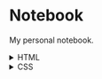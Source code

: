 # Notebook
My personal notebook.

<details><summary>HTML</summary>
  
  HTML is a markup language that uses a special syntax or notation to describe the structure of a webpage to the browser. HTML elements usually have opening and closing tags that surround and give meaning to content. For example, different elements can describe text as a heading, paragraph, or list item.
  
  <h1>Hello</h1> - HTML element (most of them have an opening tag and a closing tag)
  <h1> - opening tag
  </h1> - closing tag
  
  <h1></h1> - main heading
  <h2></h2> - subheading
  From <h3> to <h6> - different levels of subheadings
  
  <p>I'm a p tag!</p> - preferred element for paragraph
  
  As a convention, all HTML tags are written in lowercase, for example <p></p> and not <P></P>.
  
  lorem ipsum text - placeholder text
  
  <!-- --> - comments in HTML - you can leave comments for other developers within your code without affecting the resulting output that is displayed to the end user and also a convenient way to make code inactive without having to delete it entirely
  
  HTML5 introduces more descriptive HTML tags. These include main, header, footer, nav, video, article, section and others.
  These tags give a descriptive structure to your HTML, make your HTML easier to read, and help with Search Engine Optimization (SEO) and accessibility.
  
The main HTML5 tag helps search engines and other developers find the main content of your page.
  
  <main> 
  <h1>Hello World</h1>
  <p>Hello Paragraph</p>
</main>
  
  <img src="https://www.freecatphotoapp.com/your-image.jpg" alt="A business cat wearing a necktie."> - add image, specify source attribute
  
  img elements are self-closing. All img elements must have an alt attribute. an alt attribute is used for screen readers to improve accessibility and is displayed if the image fails to load. If the image is purely decorative, using an empty alt attribute is a best practice. Ideally the alt attribute should not contain special characters unless needed.
  
  <a href="https://www.freecodecamp.org">this links to freecodecamp.org</a> - a (anchor) elements to link to content outside of your web page. a elements need a destination web address called an href attribute. They also need anchor text. 
  
  a (anchor) elements can also be used to create internal links to jump to different sections within a webpage. To create an internal link, you assign a link's href attribute to a hash symbol # plus the value of the id attribute for the element that you want to internally link to, usually further down the page. You then need to add the same id attribute to the element you are linking to. An id is an attribute that uniquely describes an element.
  
  <a href="#contacts-header">Contacts</a>
...
<h2 id="contacts-header">Contacts</h2>
  
  the target="_blank" attribute from the anchor tag since this causes the linked document to open in a new window tab.
  
  You can nest links within other text elements.
  
  <p>
  Here's a <a target="_blank" href="https://www.freecodecamp.org"> link to www.freecodecamp.org</a> for you to follow.
</p>
  
  target is an anchor tag attribute that specifies where to open the link. The value _blank specifies to open the link in a new tab. The href is an anchor tag attribute that contains the URL address of the link:
  
  <a href=" ... " target="...">link to freecodecamp.org</a>
  
  Sometimes you want to add a elements to your website before you know where they will link.

This is also handy when you're changing the behavior of a link using JavaScript
  
  value with a #, also known as a hash symbol, to create a dead link.  href="#"
  
  You can make elements into links by nesting them within an a element.
  <a href="#"><img src="https://cdn.freecodecamp.org/curriculum/cat-photo-app/relaxing-cat.jpg" alt="Three kittens running towards the camera."></a>
  
  Unordered list (bullet point style list)
  
  <ul>
  <li>milk</li>
  <li>cheese</li>
</ul>
  
  Ordered lists (numbered lists)
  
  <ol>
  <li>Garfield</li>
  <li>Sylvester</li>
</ol>
  
  Text field - get input from your user, input elements are self-closing.
  
  <input type="text">
  
  Text field with placeholder - Placeholder text is displayed in your input element before your user has inputted anything.
  
  <input type="text" placeholder="this is placeholder text">
  
  Form element - web forms that actually submit data to a server. You can do this by specifying an action attribute on your form element.
  
  <form action="url-where-you-want-to-submit-form-data">
  <input>
</form>
  
  Submit button to a form -  Clicking this button will send the data from your form to the URL you specified with your form's action attribute.
  
  <button type="submit">this button submits the form</button>
  
  You can require specific form fields so that your user will not be able to submit your form until he or she has filled them out.

For example, if you wanted to make a text input field required, you can just add the attribute required within your input element, like this: <input type="text" required>
  
  You can use radio buttons for questions where you want the user to only give you one answer out of multiple options
  Radio buttons are a type of input. Each of your radio buttons can be nested within its own label element. By wrapping an input element inside of a label element it will automatically associate the radio button input with the label element surrounding it. All related radio buttons should have the same name attribute to create a radio button group. By creating a radio group, selecting any single radio button will automatically deselect the other buttons within the same group ensuring only one answer is provided by the user.
  
   <label> 
  <input type="radio" name="indoor-outdoor">Indoor 
</label>
  
  It is considered best practice to set a for attribute on the label element, with a value that matches the value of the id attribute of the input element. This allows assistive technologies to create a linked relationship between the label and the related input element.
  
  <input id="indoor" type="radio" name="indoor-outdoor">
<label for="indoor">Indoor</label>
  
  We can also nest the input element within the label tags:
  
  <label for="indoor"> 
  <input id="indoor" type="radio" name="indoor-outdoor">Indoor 
</label>
  
  Forms commonly use checkboxes for questions that may have more than one answer. Checkboxes are a type of input.
  
  Rules are the same as for radio buttons.
  
  <label for="loving"><input id="loving" type="checkbox" name="personality"> Loving</label>
  
  When a form gets submitted, the data is sent to the server and includes entries for the options selected. Inputs of type radio and checkbox report their values from the value attribute.
  
  <label for="indoor">
  <input id="indoor" value="indoor" type="radio" name="indoor-outdoor">Indoor
</label>
<label for="outdoor">
  <input id="outdoor" value="outdoor" type="radio" name="indoor-outdoor">Outdoor
</label>
  
  If you omit the value attribute, the submitted form data uses the default value, which is on. In this scenario, if the user clicked the "indoor" option and submitted the form, the resulting form data would be indoor-outdoor=on, which is not useful. So the value attribute needs to be set to something to identify the option.
  
  You can set a checkbox or radio button to be checked by default using the checked attribute.
  
  <input type="radio" name="test-name" checked>
  
  The div element, also known as a division element, is a general purpose container for other elements.

The div element is probably the most commonly used HTML element of all.
  
  At the top of your document, you need to tell the browser which version of HTML your page is using.  Most major browsers support the latest specification, which is HTML5. <!DOCTYPE html>.
  
  The ! and uppercase DOCTYPE is important, especially for older browsers. The html is not case sensitive.
  
  The rest of your HTML code needs to be wrapped in html tags
  
  <!DOCTYPE html>
<html>

</html>
  
  You can add another level of organization in your HTML document within the html tags with the head and body elements. Any markup with information about your page would go into the head tag. Then any markup with the content of the page (what displays for a user) would go into the body tag.

Metadata elements, such as link, meta, title, and style, typically go inside the head element.
  
  <!DOCTYPE html>
<html>
  <head>
    <meta />
  </head>
  <body>
    <div>
    </div>
  </body>
</html>
  
</details>

<details><summary>CSS</summary>
  
CSS, or Cascading Style Sheets, tell the browser how to display the text and other content that you write in HTML. With CSS, you can control the color, font, size, spacing, and many other aspects of HTML elements.
  
  We can do this by changing the style of your h2 element.
  
  color style property - change text color
  
  <h2 style="color: blue;">CatPhotoApp</h2>
  
  It is a good practice to end inline style declarations with a ; .
  
  <h2 style="color: red;">CatPhotoApp</h2> - styling that individual h2 element with inline CSS, which stands for Cascading Style Sheets.
  
  there's a better way to apply CSS. style block
  
  <style>
</style>
  
  Inside that style block, you can create a CSS selector for all h2 elements adding style definition with style rules.
  
  <style>
  h2 {
    color: red;
  }
</style>
  
  Classes are reusable styles that can be added to HTML elements.
  
  <style>
  .blue-text {
    color: blue;
  }
</style>
  
  You can apply a class to an HTML element like this: <h2 class="blue-text">CatPhotoApp</h2>.
  In your HTML elements' class attribute, the class name does not include the period.
  Classes allow you to use the same CSS styles on multiple HTML elements.
  
  
  Font size is controlled by the font-size CSS property, like this:
  
  h1 {
  font-size: 30px;
}
  
  You can set which font an element should use, by using the font-family property.
  
  h2 {
  font-family: sans-serif;
}
  
  In addition to specifying common fonts that are found on most operating systems, we can also specify non-standard, custom web fonts for use on our website.
  Google Fonts is a free library of web fonts that you can use in your CSS by referencing the font's URL.
  
  <link href="https://fonts.googleapis.com/css?family=Lobster" rel="stylesheet" type="text/css">
  
  Now you can use the Lobster font in your CSS by using Lobster as the FAMILY_NAME as in the following example:
  
  font-family: FAMILY_NAME, GENERIC_NAME;
  
  The GENERIC_NAME is optional, and is a fallback font in case the other specified font is not available.
  
  Family names are case-sensitive and need to be wrapped in quotes if there is a space in the name. You need quotes to use the "Open Sans" font, but not to use the Lobster font.
  
  There are several default fonts that are available in all browsers. These generic font families include monospace, serif and sans-serif.
  
  When one font isn't available, you can tell the browser to "degrade" to another font.

  p {
  font-family: Helvetica, sans-serif;
}
  
  Generic font family names are not case-sensitive. Also, they do not need quotes because they are CSS keywords.
  
CSS has a property called width that controls an element's width. Just like with fonts, we'll use px (pixels) to specify the image's width.
  
  <style>
  .larger-image {
    width: 500px;
  }
</style>
  
  CSS borders have properties like style, color and width.
  
  <style>
  .thin-red-border {
    border-color: red;
    border-width: 5px;
    border-style: solid;
  }
</style>
  
   you can apply multiple classes to an element using its class attribute, by separating each class name with a space. 
  
  <img class="class1 class2">
  
  We can round out those corners with a CSS property called border-radius. You can specify a border-radius with pixels.
  In addition to pixels, you can also specify the border-radius using a percentage.
  
  You can set an element's background color with the background-color property.
  
  .green-background {
  background-color: green;
}
  
  In addition to classes, each HTML element can also have an id attribute.
  
   You can use an id to style a single element and you can use them to select and modify specific elements with JavaScript.
  id attributes should be unique. Browsers won't enforce this, but it is a widely agreed upon best practice.
  
  <h2 id="cat-photo-app">
  
  id attributes is that, like classes, you can style them using CSS.

However, an id is not reusable and should only be applied to one element. An id also has a higher specificity (importance) than a class so if both are applied to the same element and have conflicting styles, the styles of the id will be applied.
  
  #cat-photo-element {
  background-color: green;
}
  
  Note that inside your style element, you always reference classes by putting a . in front of their names. You always reference ids by putting a # in front of their names.
  
    All HTML elements are essentially little rectangles. Three important properties control the space that surrounds each HTML element: padding, border, and margin. An element's padding controls the amount of space between the element's content and its border.
    
    An element's margin controls the amount of space between an element's border and surrounding elements. If you set an element's margin to a negative value, the element will grow larger.
     
    CSS allows you to control the padding of all four individual sides of an element with the padding-top, padding-right, padding-bottom, and padding-left properties.
    
    or padding: 10px 20px 10px 20px; - These four values work like a clock: top, right, bottom, left

CSS allows you to control the margin of all four individual sides of an element with the margin-top, margin-right, margin-bottom, and margin-left properties.
    
    or margin: 10px 20px 10px 20px; - These four values work like a clock: top, right, bottom, left
    
    
    You have been adding id or class attributes to elements that you wish to specifically style. These are known as ID and class selectors. There are other CSS Selectors you can use to select custom groups of elements to style.
    
  [attr=value] attribute selector to style the checkboxes - This selector matches and styles elements with a specific attribute value.
    
    [type='radio'] {
  margin: 20px 0px 20px 0px;
}
    
Pixels are a type of length unit, which is what tells the browser how to size or space an item. In addition to px, CSS has a number of different length unit options that you can use.    
    
The two main types of length units are absolute and relative. Absolute units tie to physical units of length. For example, in and mm refer to inches and millimeters, respectively. Absolute length units approximate the actual measurement on a screen, but there are some differences depending on a screen's resolution.    
    
 Relative units, such as em or rem, are relative to another length value. For example, em is based on the size of an element's font. If you use it to set the font-size property itself, it's relative to the parent's font-size.   
    
There are several relative unit options that are tied to the size of the viewport.   
    
    Every HTML page has a body element.
    
    body {
  background-color: black;
}
    
    Remember, you can style your body element just like any other HTML element, and all your other elements will inherit your body element's styles.
    
    Sometimes your HTML elements will receive multiple styles that conflict with one another.
    
    We just proved that our classes will override the body element's CSS.
    
    
    Applying multiple class attributes to a HTML element is done with a space between them like this:

class="class1 class2"
Note: It doesn't matter which order the classes are listed in the HTML element.
    
   However, the order of the class declarations in the <style> section is what is important. The second declaration will always take precedence over the first. 
    
    We just proved that browsers read CSS from top to bottom in order of their declaration. That means that, in the event of a conflict, the browser will use whichever CSS declaration came last.
    
    Note: It doesn't matter whether you declare this CSS above or below pink-text class, since the id attribute will always take precedence. So we've proven that id declarations override class declarations, regardless of where they are declared in your style element CSS.
    
    We just proved that inline styles will override all the CSS declarations in your style element.
    
 In many situations, you will use CSS libraries. These may accidentally override your own CSS. So when you absolutely need to be sure that an element has specific CSS, you can use !important.   
    
    color: red !important;
    
   We usually use decimals, or base 10 numbers, which use the symbols 0 to 9 for each digit. Hexadecimals (or hex) are base 16 numbers. This means it uses sixteen distinct symbols. Like decimals, the symbols 0-9 represent the values zero to nine. Then A,B,C,D,E,F represent the values ten to fifteen. Altogether, 0 to F can represent a digit in hexadecimal, giving us 16 total possible values. 
    
    In CSS, we can use 6 hexadecimal digits to represent colors, two each for the red (R), green (G), and blue (B) components. For example, #000000 is black and is also the lowest possible value.
    
    body {
  color: #000000;
}
    
    From these three pure colors (red, green, and blue), we can vary the amounts of each to create over 16 million other colors!
    
    The digit 0 is the lowest number in hex code, and represents a complete absence of color.

The digit F is the highest number in hex code, and represents the maximum possible brightness.
    
    
    Dodger Blue	#1E90FF
Green	#00FF00
Orange	#FFA500
Red	#FF0000
    
    Many people feel overwhelmed by the possibilities of more than 16 million colors. And it's difficult to remember hex code. Fortunately, you can shorten it.
    
    For example, red's hex code #FF0000 can be shortened to #F00. This shortened form gives one digit for red, one digit for green, and one digit for blue.

This reduces the total number of possible colors to around 4,000. But browsers will interpret #FF0000 and #F00 as exactly the same color.
    
    Another way you can represent colors in CSS is by using RGB values.
    
    Instead of using six hexadecimal digits like you do with hex code, with RGB you specify the brightness of each color with a number between 0 and 255.

If you do the math, the two digits for one color equal 16 times 16, which gives us 256 total values. So RGB, which starts counting from zero, has the exact same number of possible values as hex code.
    
    
    
    body {
  background-color: rgb(255, 165, 0);
}
    
    Just like with hex code, you can mix colors in RGB by using combinations of different values.
    
    CSS Variables are a powerful way to change many CSS style properties at once by changing only one value.
    --penguin-skin: black;
    background: var(--penguin-skin, gray);
    
    
    
    To create a CSS variable, you just need to give it a name with two hyphens in front of it and assign it a value like this:

--penguin-skin: gray;
This will create a variable named --penguin-skin and assign it the value of gray. Now you can use that variable elsewhere in your CSS to change the value of other properties to gray.
    
    After you create your variable, you can assign its value to other CSS properties by referencing the name you gave it.
    
    background: var(--penguin-skin);
    
    Note that styles will not be applied unless the variable names are an exact match.
    
    When using your variable as a CSS property value, you can attach a fallback value that your browser will revert to if the given variable is invalid.
    
    Note: This fallback is not used to increase browser compatibility, and it will not work on IE browsers. Rather, it is used so that the browser has a color to display if it cannot find your variable.
    
    background: var(--penguin-skin, black);
    
    This will set background to black if your variable wasn't set. Note that this can be useful for debugging.
    
    When working with CSS you will likely run into browser compatibility issues at some point. This is why it's important to provide browser fallbacks to avoid potential problems.

When your browser parses the CSS of a webpage, it ignores any properties that it doesn't recognize or support. For example, if you use a CSS variable to assign a background color on a site, Internet Explorer will ignore the background color because it does not support CSS variables. In that case, the browser will use whatever value it has for that property. If it can't find any other value set for that property, it will revert to the default value, which is typically not ideal.

This means that if you do want to provide a browser fallback, it's as easy as providing another more widely supported value immediately before your declaration. That way an older browser will have something to fall back on, while a newer browser will just interpret whatever declaration comes later in the cascade.
    
    When you create a variable, it is available for you to use inside the selector in which you create it. It also is available in any of that selector's descendants. This happens because CSS variables are inherited, just like ordinary properties.

To make use of inheritance, CSS variables are often defined in the :root element.

:root is a pseudo-class selector that matches the root element of the document, usually the html element. By creating your variables in :root, they will be available globally and can be accessed from any other selector in the style sheet.
    
    When you create your variables in :root they will set the value of that variable for the whole page.

You can then over-write these variables by setting them again within a specific selector.
    
    CSS Variables can simplify the way you use media queries.

For instance, when your screen is smaller or larger than your media query break point, you can change the value of a variable, and it will apply its style wherever it is used.
    
    Visual design is a combination of typography, color theory, graphics, animation, page layout, and more to help deliver your unique message.
    
</details>

<details><summary>JavaScript</summary>
  

  
</details>


